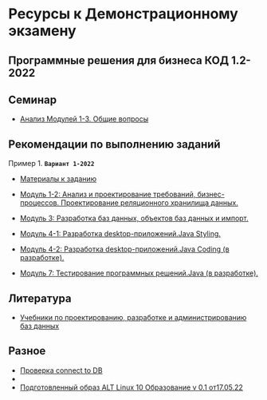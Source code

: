 # Ресурсы к Демонстрационному экзамену



## Программные решения для бизнеса КОД 1.2-2022

## Семинар

* [Анализ Модулей 1-3. Общие вопросы](training_days/Training_day_1.pdf)

## Рекомендации по выполнению заданий

Пример 1. **`Вариант 1-2022`**

* [Материалы к заданию](Variant_1_2022/)

* [Модуль 1-2: Анализ и проектирование требований, бизнес-процессов. Проектирование реляционного хранилища данных.](Moduls/Module1-2-3.pdf)

* [Модуль 3: Разработка баз данных, объектов баз данных и импорт.](/Moduls/AdmDB_mod_3.pdf)

* [Модуль 4-1: Разработка desktop-приложений.Java Styling.](/Moduls/Session1m4Styling.pdf)

* [Модуль 4-2: Разработка desktop-приложений.Java Coding (в разработке).]()

* [Модуль 7: Тестирование программных решений.Java (в разработке).]()


## Литература

* [Учебники по проектированию, разработке и администрированию баз данных](https://disk.yandex.ru/d/87fK03XoIntj3Q)




## Разное

* [Проверка connect to DB]()
*  
* [Подготовленный образ ALT Linux 10 Образование v 0.1 от17.05.22](https://disk.yandex.ru/d/ROqhnEvYL9OdXg)
